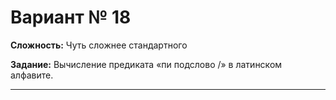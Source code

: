 # Вариант № 18
**Сложность:** Чуть сложнее cтандартного

**Задание:**  Вычисление предиката «пи подслово \/» в латинском алфавите.

---